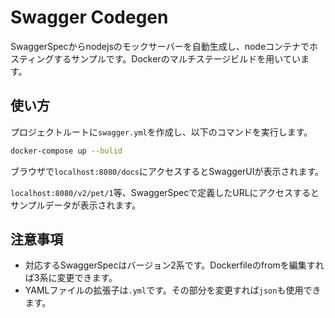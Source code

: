 # Swagger Codegen

SwaggerSpecからnodejsのモックサーバーを自動生成し、nodeコンテナでホスティングするサンプルです。Dockerのマルチステージビルドを用いています。

## 使い方

プロジェクトルートに`swagger.yml`を作成し、以下のコマンドを実行します。

```bash
docker-compose up --bulid
```

ブラウザで`localhost:8080/docs`にアクセスするとSwaggerUIが表示されます。

`localhost:8080/v2/pet/1`等、SwaggerSpecで定義したURLにアクセスするとサンプルデータが表示されます。

## 注意事項

- 対応するSwaggerSpecはバージョン2系です。Dockerfileのfromを編集すれば3系に変更できます。
- YAMLファイルの拡張子は`.yml`です。その部分を変更すれば`json`も使用できます。
